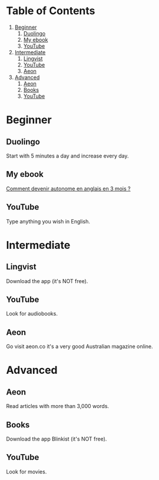 
# Table of Contents

1.  [Beginner](#org820b689)
    1.  [Duolingo](#org59aed40)
    2.  [My ebook](#orgcb5d01e)
    3.  [YouTube](#orgbc4b37d)
2.  [Intermediate](#org3f98d67)
    1.  [Lingvist](#orga77717c)
    2.  [YouTube](#org83b6cd6)
    3.  [Aeon](#org37da7e4)
3.  [Advanced](#org765d459)
    1.  [Aeon](#org7fa4ef8)
    2.  [Books](#org4bcc869)
    3.  [YouTube](#orge264e53)



<a id="org820b689"></a>

# Beginner


<a id="org59aed40"></a>

## Duolingo

Start with 5 minutes a day and increase every day.


<a id="orgcb5d01e"></a>

## My ebook

[Comment devenir autonome en anglais en 3 mois ?](https://www.amazon.fr/Comment-devenir-autonome-anglais-mois-ebook/dp/B08FHF7PDD/ref=sr_1_1?__mk_fr_FR=%C3%85M%C3%85%C5%BD%C3%95%C3%91&dchild=1&keywords=comment+devenir+autonome+en+anglais+en+3+mois&qid=1633088856&qsid=262-1384172-0786626&sr=8-1&sres=B08FHF7PDD%2CB00I1A9O0S%2CB006RJSOM4%2CB01MY4II7N%2CB002847B9Y%2CB00UPO3MGA%2CB076DPJVMB%2CB07NBMBHL5%2CB00VB79N4A&srpt=ABIS_BOOK)


<a id="orgbc4b37d"></a>

## YouTube

Type anything you wish in English.


<a id="org3f98d67"></a>

# Intermediate


<a id="orga77717c"></a>

## Lingvist

Download the app (it's NOT free).


<a id="org83b6cd6"></a>

## YouTube

Look for audiobooks.


<a id="org37da7e4"></a>

## Aeon

Go visit aeon.co it's a very good Australian magazine online.


<a id="org765d459"></a>

# Advanced


<a id="org7fa4ef8"></a>

## Aeon

Read articles with more than 3,000 words.


<a id="org4bcc869"></a>

## Books

Download the app Blinkist (it's NOT free).


<a id="orge264e53"></a>

## YouTube

Look for movies.

